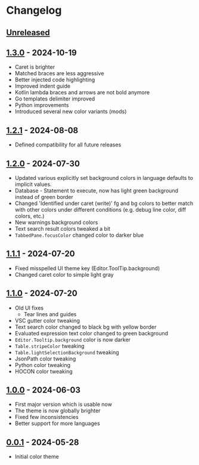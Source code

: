 <!-- Keep a Changelog guide -> https://keepachangelog.com -->

# Changelog

## [Unreleased]

## [1.3.0] - 2024-10-19

- Caret is brighter
- Matched braces are less aggressive
- Better injected code highlighting
- Improved indent guide
- Kotlin lambda braces and arrows are not bold anymore
- Go templates delimiter improved
- Python improvements
- Introduced several new color variants (mods)

## [1.2.1] - 2024-08-08

- Defined compatibility for all future releases

## [1.2.0] - 2024-07-30

- Updated various explicitly set background colors in language defaults to implicit values.
- Database - Statement to execute, now has light green background instead of green border
- Changed 'Identified under caret (write)' fg and bg colors to better match with other colors under different conditions (e.g. debug line color, diff colors, etc.)
- New warnings background colors
- Text search result colors tweaked a bit
- `TabbedPane.focusColor` changed color to darker blue

## [1.1.1] - 2024-07-20

- Fixed misspelled UI theme key (Editor.ToolTip.background) 
- Changed caret color to simple light gray

## [1.1.0] - 2024-07-20

- Old UI fixes
  - Tear lines and guides
- VSC gutter color tweaking
- Text search color changed to black bg with yellow border
- Evaluated expression text color changed to green background
- `Editor.Tooltip.background` color is now darker
- `Table.stripeColor` tweaking
- `Table.lightSelectionBackground` tweaking
- JsonPath color tweaking
- Python color tweaking
- HOCON color tweaking

## [1.0.0] - 2024-06-03

- First major version which is usable now
- The theme is now globally brighter
- Fixed few inconsistencies
- Better support for more languages

## [0.0.1] - 2024-05-28

- Initial color theme

[Unreleased]: https://github.com/bitbyone/retro-block-theme/compare/v1.3.0...HEAD
[1.3.0]: https://github.com/bitbyone/retro-block-theme/compare/v1.2.1...v1.3.0
[1.2.1]: https://github.com/bitbyone/retro-block-theme/compare/v1.2.0...v1.2.1
[1.2.0]: https://github.com/bitbyone/retro-block-theme/compare/v1.1.1...v1.2.0
[1.1.1]: https://github.com/bitbyone/retro-block-theme/compare/v1.1.0...v1.1.1
[1.1.0]: https://github.com/bitbyone/retro-block-theme/compare/v1.0.0...v1.1.0
[1.0.0]: https://github.com/bitbyone/retro-block-theme/compare/v0.0.1...v1.0.0
[0.0.1]: https://github.com/bitbyone/retro-block-theme/commits/v0.0.1
